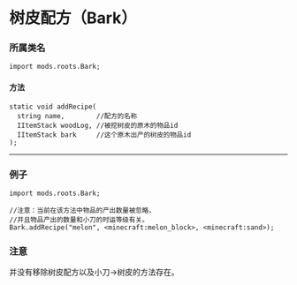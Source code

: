 # 树皮配方（Bark）

### 所属类名

```zenscript
import mods.roots.Bark;
```

#### 方法

```zenscript
static void addRecipe(
  string name,        //配方的名称
  IItemStack woodLog, //被挖树皮的原木的物品id
  IItemStack bark     //这个原木出产的树皮的物品id
);
```

* * *

### 例子

```zenscript
import mods.roots.Bark;

//注意：当前在该方法中物品的产出数量被忽略，
//并且物品产出的数量和小刀的时运等级有关。
Bark.addRecipe("melon", <minecraft:melon_block>, <minecraft:sand>);
```

### 注意

并没有移除树皮配方以及小刀->树皮的方法存在。
